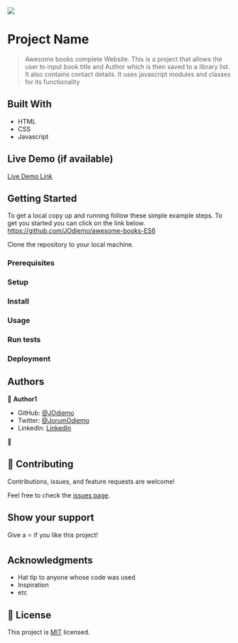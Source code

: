 ![](https://img.shields.io/badge/Microverse-blueviolet)

# Project Name

> Awesome books complete Website.
This is a project that allows the user to input book title and Author which is then saved to a library list.
It also contains contact details.
It uses javascript modules and classes for its functionality

## Built With

- HTML
- CSS
- Javascript

## Live Demo (if available)

[Live Demo Link](https://github.com/JOdiemo/awesome-books-js/tree/awesome-books-complete)


## Getting Started
To get a local copy up and running follow these simple example steps.
To get you started you can click on the link below.
https://github.com/JOdiemo/awesome-books-ES6

Clone the repository to your local machine.


### Prerequisites

### Setup

### Install

### Usage

### Run tests

### Deployment



## Authors

👤 **Author1**

- GitHub: [@JOdiemo](https://github.com/JOdiemo)
- Twitter: [@JorumOdiemo](https://twitter.com/home)
- LinkedIn: [LinkedIn](https://www.linkedin.com/in/jorumodiemo/)

👤
## 🤝 Contributing

Contributions, issues, and feature requests are welcome!

Feel free to check the [issues page](../../issues/).

## Show your support

Give a ⭐️ if you like this project!

## Acknowledgments

- Hat tip to anyone whose code was used
- Inspiration
- etc

## 📝 License

This project is [MIT](./MIT.md) licensed.
